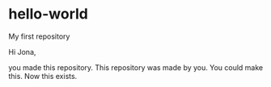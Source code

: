 # hello-world
My first repository

Hi Jona,

you made this repository. This repository was made by you. You could make this. Now this exists.
